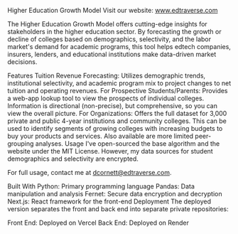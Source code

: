 Higher Education Growth Model
Visit our website: www.edtraverse.com

The Higher Education Growth Model offers cutting-edge insights for stakeholders in the higher education sector. By forecasting the growth or decline of colleges based on demographics, selectivity, and the labor market's demand for academic programs, this tool helps edtech companies, insurers, lenders, and educational institutions make data-driven market decisions.

Features
Tuition Revenue Forecasting: Utilizes demographic trends, institutional selectivity, and academic program mix to project changes to net tuition and operating revenues.
For Prospective Students/Parents: Provides a web-app lookup tool to view the prospects of individual colleges. Information is directional (non-precise), but comprehensive, so you can view the overall picture.
For Organizations: Offers the full dataset for 3,000 private and public 4-year institutions and community colleges. This can be used to identify segments of growing colleges with increasing budgets to buy your products and services. Also available are more limited peer-grouping analyses.
Usage
I've open-sourced the base algorithm and the website under the MIT License. However, my data sources for student demographics and selectivity are encrypted.

For full usage, contact me at dcornett@edtraverse.com.

Built With
Python: Primary programming language
Pandas: Data manipulation and analysis
Fernet: Secure data encryption and decryption
Next.js: React framework for the front-end
Deployment
The deployed version separates the front and back end into separate private repositories:

Front End: Deployed on Vercel
Back End: Deployed on Render
